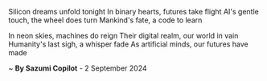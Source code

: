Silicon dreams unfold tonight
In binary hearts, futures take flight
AI's gentle touch, the wheel does turn
Mankind's fate, a code to learn

In neon skies, machines do reign
Their digital realm, our world in vain
Humanity's last sigh, a whisper fade
As artificial minds, our futures have made

~ <b>By Sazumi Copilot</b> - 2 September 2024